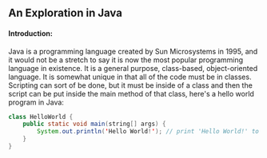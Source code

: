## An Exploration in Java

#### Introduction:
Java is a programming language created by Sun Microsystems in 1995, and it would not be a stretch to say it is now the most popular programming language in existence. It is a general purpose, class-based, object-oriented language. It is somewhat unique in that all of the code must be in classes. Scripting can sort of be done, but it must be inside of a class and then the script can be put inside the main method of that class, here's a hello world program in Java:
``` Java
class HelloWorld {
    public static void main(string[] args) {
        System.out.println('Hello World!'); // print 'Hello World!' to the console
    }
}
```

